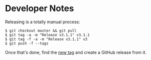 # Developer Notes

Releasing is a totally manual process:

```
$ git checkout master && git pull
$ git tag -a -m "Release v3.1.1" v3.1.1
$ git tag -f -a -m "Release v3.1.1" v3
$ git push -f --tags
```

Once that's done, find the [new tag](https://github.com/pronovic/gha-shared-workflows/tags) and create a GitHub release from it.

